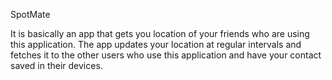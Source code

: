 SpotMate

It is basically an app that gets you location of your friends who are using this application. 
The app updates your location at regular intervals and fetches it to the other users who use this application
and have your contact saved in their devices.
